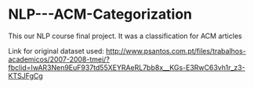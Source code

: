 # NLP---ACM-Categorization
This our NLP course final project.  It was a classification for ACM articles


Link for original dataset used: 
http://www.psantos.com.pt/files/trabalhos-academicos/2007-2008-tmei/?fbclid=IwAR3Nen9EuF937td55XEYRAeRL7bb8x__KGs-E3RwC63vh1r_z3-KTSJFgCg
